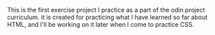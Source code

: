 This is the first exercise project I practice as a part of the odin project curriculum.
it is created for practicing what I have learned so far about HTML, and I'll be working on it later when I come to practice CSS.
